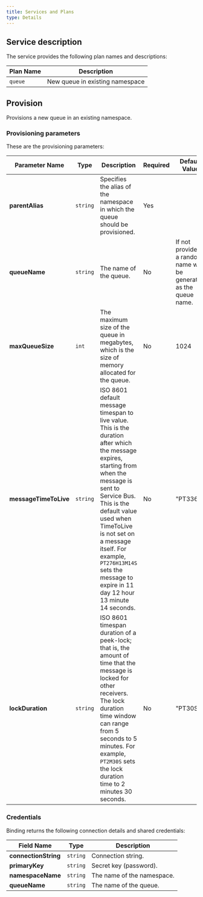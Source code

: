 ```yaml
---
title: Services and Plans
type: Details
---
```


## Service description

The service provides the following plan names and descriptions:

| Plan Name | Description                     |
| --------- | ------------------------------- |
| `queue`   | New queue in existing namespace |

## Provision

Provisions a new queue in an existing namespace. 

### Provisioning parameters

These are the provisioning parameters:

| Parameter Name      | Type     | Description                                                  | Required | Default Value                                                |
| ------------------- | -------- | ------------------------------------------------------------ | -------- | ------------------------------------------------------------ |
| **parentAlias**       | `string` | Specifies the alias of the namespace in which the  queue should be provisioned. | Yes      |                                                              |
| **queueName**         | `string` | The name of the queue.                                       | No       | If not provided, a random name will be generated as the queue name. |
| **maxQueueSize**      | `int`    | The maximum size of the queue in megabytes, which is the size of memory allocated for the queue. | No       | 1024                                                         |
| **messageTimeToLive** | `string` | ISO 8601 default message timespan to live value. This is the duration after which the message expires, starting from when the message is sent to Service Bus. This is the default value used when TimeToLive is not set on a message itself. For example, `PT276H13M14S` sets the message to expire in 11 day 12 hour 13 minute 14 seconds. | No       | "PT336H"                                                     |
| **lockDuration**      | `string` | ISO 8601 timespan duration of a peek-lock; that is, the amount of time that the message is locked for other receivers. The lock duration time window can range from 5 seconds to 5 minutes. For example, `PT2M30S` sets the lock duration time to 2 minutes 30 seconds. | No       | "PT30S"                                                      |

### Credentials

Binding returns the following connection details and shared credentials:

| Field Name         | Type     | Description                |
| ------------------ | -------- | -------------------------- |
| **connectionString** | `string` | Connection string.         |
| **primaryKey**       | `string` | Secret key (password).     |
| **namespaceName**    | `string` | The name of the namespace. |
| **queueName**        | `string` | The name of the queue.     |
